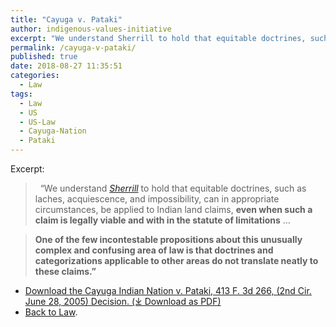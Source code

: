 ```yaml
---
title: "Cayuga v. Pataki"
author: indigenous-values-initiative
excerpt: "We understand Sherrill to hold that equitable doctrines, such as laches, acquiescence, and impossibility, can in appropriate circumstances, be applied to Indian land claims, even when such a claim is legally viable and with in the statute of limitations"
permalink: /cayuga-v-pataki/
published: true
date: 2018-08-27 11:35:51
categories:
  - Law
tags:
  - Law
  - US
  - US-Law
  - Cayuga-Nation
  - Pataki
---
```

Excerpt:

>   “We understand [_Sherrill_](/sherrill-v-oneida-opinion-of-the-court/) to hold that equitable doctrines, such as laches, acquiescence, and impossibility, can in appropriate circumstances, be applied to Indian land claims, **even when such a claim is legally viable and with in the statute of limitations** …  

> **One of the few incontestable propositions about this unusually complex and confusing area of law is that doctrines and categorizations applicable to other areas do not translate neatly to these claims.”**

- [Download the Cayuga Indian Nation v. Pataki, 413 F. 3d 266, (2nd Cir. June 28, 2005) Decision. (⤓ Download as PDF)](/assets/pdfs/cayugaVpataki.pdf)
- [Back to Law](https://doctrineofdiscovery.org/law/).
